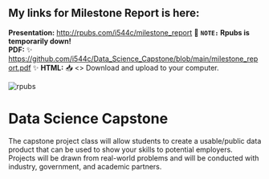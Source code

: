 ## My links for Milestone Report is here:
**Presentation:** <http://rpubs.com/i544c/milestone_report> 🚧 **`NOTE:` Rpubs is temporarily down!**  
**PDF:** ✨ <https://github.com/i544c/Data_Science_Capstone/blob/main/milestone_report.pdf> ✨ 
**HTML:** 📥 <> Download and upload to your computer.

![rpubs](https://github.com/i544c/Data_Science_Capstone/assets/104391905/16827c14-653c-45ad-9918-031d091252c0)



# Data Science Capstone
The capstone project class will allow students to create a usable/public data product that can be used to show your skills to potential employers. Projects will be drawn from real-world problems and will be conducted with industry, government, and academic partners.

